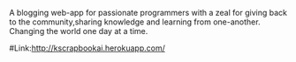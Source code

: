 A blogging web-app for passionate programmers with a zeal for giving back to the community,sharing knowledge and learning from one-another.
Changing the world one day at a time.

#Link:http://kscrapbookai.herokuapp.com/
